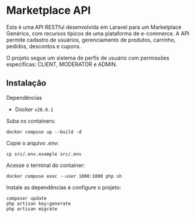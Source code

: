 
# Marketplace API

Esta é uma API RESTful desenvolvida em Laravel para um Marketplace Genérico, com recursos típicos de uma plataforma de e-commerce. A API permite cadastro de usuários, gerenciamento de produtos, carrinho, pedidos, descontos e cupons.

O projeto segue um sistema de perfis de usuário com permissões específicas: CLIENT, MODERATOR e ADMIN.

## Instalação

Dependências

- Docker ```v28.0.1```

Suba os containers:
```
docker compose up --build -d
```
Copie o arquivo .env:
```
cp src/.env.example src/.env
```

Acesse o terminal do container:
```
docker compose exec --user 1000:1000 php sh
```
Instale as dependências e configure o projeto:

```
composer update
php artisan key:generate
php artisan migrate
``` 

